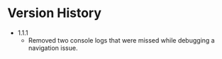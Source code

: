  Version History
 ===
 
 * 1.1.1
 	* Removed two console logs that were missed while debugging a navigation issue.  